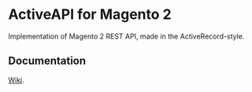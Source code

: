 ActiveAPI for Magento 2
=======================
Implementation of Magento 2 REST API, made in the ActiveRecord-style.

Documentation
------------

[Wiki](https://github.com/springimport/yii2-magento2-activeapi/wiki).
